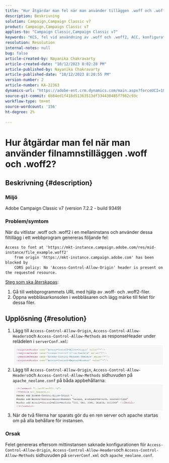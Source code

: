 ```yaml
---
title: "Hur åtgärdar man fel när man använder tilläggen .woff och .woff2?"
description: Beskrivning
solution: Campaign,Campaign Classic v7
product: Campaign,Campaign Classic v7
applies-to: "Campaign Classic,Campaign Classic v7"
keywords: "KCS, fel vid användning av .woff och .woff2, ACC, konfiguration saknas på serverConf.xml och Apache"
resolution: Resolution
internal-notes: null
bug: false
article-created-by: Nayanika Chakravarty
article-created-date: "10/12/2023 8:02:28 PM"
article-published-by: Nayanika Chakravarty
article-published-date: "10/12/2023 8:20:55 PM"
version-number: 2
article-number: KA-22363
dynamics-url: "https://adobe-ent.crm.dynamics.com/main.aspx?forceUCI=1&pagetype=entityrecord&etn=knowledgearticle&id=03313b44-3a69-ee11-9ae7-6045bd0065b6"
source-git-commit: 6b84ed1f418d51363513df334430485f7982c93c
workflow-type: tm+mt
source-wordcount: '156'
ht-degree: 2%

---
```


# Hur åtgärdar man fel när man använder filnamnstilläggen .woff och .woff2?

## Beskrivning {#description}


### Miljö

Adobe Campaign Classic v7 (version 7.2.2 - build 9349)

### Problem/symtom

När du vitlistar .woff och .woff2 i en mellaninstans och använder dessa filtillägg i ett webbprogram genereras följande fel:


```
Access to font at 'https://mkt-instance.campaign.adobe.com/res/mid-instance/file_example.woff2'
    from origin 'https://mkt-instance.campaign.adobe.com' has been blocked by 
    CORS policy: No 'Access-Control-Allow-Origin' header is present on the requested resource.
```


<u>Steg som ska återskapas</u>:

1. Gå till webbprogrammets URL med hjälp av .woff- och .woff2-filer.
2. Öppna webbläsarkonsolen i webbläsaren och lägg märke till felet för dessa filer.



## Upplösning {#resolution}


1. Lägg till `Access-Control-Allow-Origin`, `Access-Control-Allow-Headers`och `Access-Control-Allow-Methods` as responseHeader under relädelen i `serverConf.xml`:    ![](assets/02ae0a1c-2515-ee11-8f6e-6045bd0067ea.png)
2. Lägg till `Access-Control-Allow-Origin`, `Access-Control-Allow-Headers`och `Access-Control-Allow-Methods` sidhuvuden på `apache_neolane.conf` på båda appbehållarna:    ![](assets/f7215128-2515-ee11-8f6e-6045bd0067ea.png)
3. När de två filerna har sparats gör du en ren server och apache startas om på alla behållare för instansen.


### Orsak

Felet genereras eftersom mittinstansen saknade konfigurationen för `Access-Control-Allow-Origin`, `Access-Control-Allow-Headers`och `Access-Control-Allow-Methods` sidhuvuden på `serverConf.xml` och `apache_neolane.conf`.
